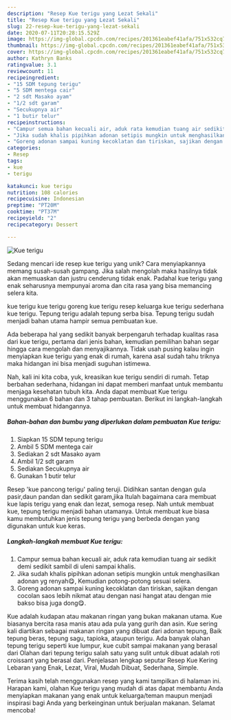 ```yaml
---
description: "Resep Kue terigu yang Lezat Sekali"
title: "Resep Kue terigu yang Lezat Sekali"
slug: 22-resep-kue-terigu-yang-lezat-sekali
date: 2020-07-11T20:28:15.529Z
image: https://img-global.cpcdn.com/recipes/201361eabef41afa/751x532cq70/kue-terigu-foto-resep-utama.jpg
thumbnail: https://img-global.cpcdn.com/recipes/201361eabef41afa/751x532cq70/kue-terigu-foto-resep-utama.jpg
cover: https://img-global.cpcdn.com/recipes/201361eabef41afa/751x532cq70/kue-terigu-foto-resep-utama.jpg
author: Kathryn Banks
ratingvalue: 3.1
reviewcount: 11
recipeingredient:
- "15 SDM tepung terigu"
- "5 SDM mentega cair"
- "2 sdt Masako ayam"
- "1/2 sdt garam"
- "Secukupnya air"
- "1 butir telur"
recipeinstructions:
- "Campur semua bahan kecuali air, aduk rata kemudian tuang air sedikit demi sedikit sambil di uleni sampai khalis."
- "Jika sudah khalis pipihkan adonan setipis mungkin untuk menghasilkan adonan yg renyah😋, Kemudian potong-potong sesuai selera."
- "Goreng adonan sampai kuning kecoklatan dan tiriskan, sajikan dengan cocolan saos lebih nikmat atau dengan nasi hangat atau dengan mie bakso bisa juga dong😋."
categories:
- Resep
tags:
- kue
- terigu

katakunci: kue terigu 
nutrition: 108 calories
recipecuisine: Indonesian
preptime: "PT20M"
cooktime: "PT37M"
recipeyield: "2"
recipecategory: Dessert

---
```



![Kue terigu](https://img-global.cpcdn.com/recipes/201361eabef41afa/751x532cq70/kue-terigu-foto-resep-utama.jpg)

Sedang mencari ide resep kue terigu yang unik? Cara menyiapkannya memang susah-susah gampang. Jika salah mengolah maka hasilnya tidak akan memuaskan dan justru cenderung tidak enak. Padahal kue terigu yang enak seharusnya mempunyai aroma dan cita rasa yang bisa memancing selera kita.

kue terigu kue terigu goreng kue terigu resep keluarga kue terigu sederhana kue terigu. Tepung terigu adalah tepung serba bisa. Tepung terigu sudah menjadi bahan utama hampir semua pembuatan kue.

Ada beberapa hal yang sedikit banyak berpengaruh terhadap kualitas rasa dari kue terigu, pertama dari jenis bahan, kemudian pemilihan bahan segar hingga cara mengolah dan menyajikannya. Tidak usah pusing kalau ingin menyiapkan kue terigu yang enak di rumah, karena asal sudah tahu triknya maka hidangan ini bisa menjadi suguhan istimewa.


Nah, kali ini kita coba, yuk, kreasikan kue terigu sendiri di rumah. Tetap berbahan sederhana, hidangan ini dapat memberi manfaat untuk membantu menjaga kesehatan tubuh kita. Anda dapat membuat Kue terigu menggunakan 6 bahan dan 3 tahap pembuatan. Berikut ini langkah-langkah untuk membuat hidangannya.

<!--inarticleads1-->

##### Bahan-bahan dan bumbu yang diperlukan dalam pembuatan Kue terigu:

1. Siapkan 15 SDM tepung terigu
1. Ambil 5 SDM mentega cair
1. Sediakan 2 sdt Masako ayam
1. Ambil 1/2 sdt garam
1. Sediakan Secukupnya air
1. Gunakan 1 butir telur


Resep &#39;kue pancong terigu&#39; paling teruji. Didihkan santan dengan gula pasir,daun pandan dan sedikit garam,jika Itulah bagaimana cara membuat kue lapis terigu yang enak dan lezat, semoga resep. Nah untuk membuat kue, tepung terigu menjadi bahan utamanya. Untuk membuat kue biasa kamu membutuhkan jenis tepung terigu yang berbeda dengan yang digunakan untuk kue keras. 

<!--inarticleads2-->

##### Langkah-langkah membuat Kue terigu:

1. Campur semua bahan kecuali air, aduk rata kemudian tuang air sedikit demi sedikit sambil di uleni sampai khalis.
1. Jika sudah khalis pipihkan adonan setipis mungkin untuk menghasilkan adonan yg renyah😋, Kemudian potong-potong sesuai selera.
1. Goreng adonan sampai kuning kecoklatan dan tiriskan, sajikan dengan cocolan saos lebih nikmat atau dengan nasi hangat atau dengan mie bakso bisa juga dong😋.


Kue adalah kudapan atau makanan ringan yang bukan makanan utama. Kue biasanya bercita rasa manis atau ada pula yang gurih dan asin. Kue sering kali diartikan sebagai makanan ringan yang dibuat dari adonan tepung, Baik tepung beras, tepung sagu, tapioka, ataupun terigu. Ada banyak olahan tepung terigu seperti kue lumpur, kue cubit sampai makanan yang berasal dari Olahan dari tepung terigu salah satu yang sulit untuk dibuat adalah roti croissant yang berasal dari. Penjelasan lengkap seputar Resep Kue Kering Lebaran yang Enak, Lezat, Viral, Mudah Dibuat, Sederhana, Simple. 

Terima kasih telah menggunakan resep yang kami tampilkan di halaman ini. Harapan kami, olahan Kue terigu yang mudah di atas dapat membantu Anda menyiapkan makanan yang enak untuk keluarga/teman maupun menjadi inspirasi bagi Anda yang berkeinginan untuk berjualan makanan. Selamat mencoba!
